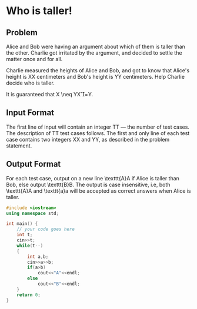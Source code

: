 # Who is taller!
## Problem
Alice and Bob were having an argument about which of them is taller than the other. Charlie got irritated by the argument, and decided to settle the matter once and for all.

Charlie measured the heights of Alice and Bob, and got to know that Alice's height is XX centimeters and Bob's height is YY centimeters. Help Charlie decide who is taller.

It is guaranteed that X \neq YX=Y.

## Input Format
The first line of input will contain an integer TT — the number of test cases. The description of TT test cases follows.
The first and only line of each test case contains two integers XX and YY, as described in the problem statement.
## Output Format
For each test case, output on a new line \texttt{A}A if Alice is taller than Bob, else output \texttt{B}B. The output is case insensitive, i.e, both \texttt{A}A and \texttt{a}a will be accepted as correct answers when Alice is taller.

```cpp
#include <iostream>
using namespace std;

int main() {
	// your code goes here
	int t;
	cin>>t;
	while(t--)
	{
	    int a,b;
	    cin>>a>>b;
	    if(a>b)
	        cout<<"A"<<endl;
	    else
	        cout<<"B"<<endl;
	}
	return 0;
}

```